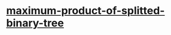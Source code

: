 # [maximum-product-of-splitted-binary-tree](https://leetcode-cn.com/problems/maximum-product-of-splitted-binary-tree)
